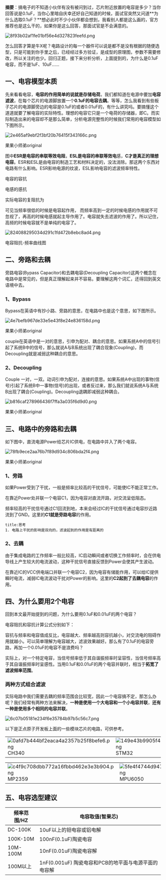 **摘要**：搞电子的不知道小伙伴有没有被问到过，芯片附近放置的电容是多少？当你回答说是0.1uF，当你心里暗自庆幸还好自己知道的时候，面试官突然又问道**为什么选取0.1uF？**想必此时不少小伙伴都会想到，我看别人都是这么画的，官方推荐也是这么干的，如果你是这么回答，那面试官是不会满意的。  

![8f93b02af1fe01bf56e4d327823feefd.png](https://i-blog.csdnimg.cn/blog_migrate/3e5082c5396f693d4e3737ad2b5ebc80.png)

怎么回答才算是牛X呢？电路设计的每一个器件可以说是都不是没有根据的随便选型，只是可能到你手里之后，已经经过多方验证，是成型的原理图，参数不需要修改，所以关注的也少。回归正题，接下来分析分析，上面提到的，为什么是0.1uF电容，而不是1uF、10uF......

## 一、电容模型本质

先来看看电容，**电容的作用简单的说就是存储电荷**。我们都知道在电源中要加**电容滤波**，在每个芯片的电源脚放置一个**0.1uF的电容去耦**。等等，怎么我看到有些板子芯片的电源脚旁边的电容是0.1uF的或者0.01uF的，有什么讲究吗。要搞懂这个道道就要了解电容的实际特性。理想的电容它只是一个电荷的存储器，即C。而实际制造出来的电容却不是那么简单，分析电源完整性的时候我们常用的电容模型如下图所示。

![2e465af9ebf2f3bf20b76415f343166c.png](https://i-blog.csdnimg.cn/blog_migrate/7fd0a641b67b530cec8af3cfde9c99a5.png)

果果小师弟original

图中**ESR是电容的串联等效电阻**，**ESL是电容的串联等效电**感，**C才是真正的理想电容**。ESR和ESL是由电容的制造工艺和材料决定的，没法消除。那这两个东西对电路有什么影响。ESR影响电源的纹波，ESL影响电容的滤波频率特性。

电容的容抗

电感的感抗

实际电容的复阻抗为

可见当频率很低的时候是电容起作用， 而频率高到一定的时候电感的作用就不可忽视了，再高的时候电感就起主导作用了。电容就失去滤波的作用了。所以记住，高频的时候电容就不是单纯的电容了。

![824088295034d291c1fd472b8ebc8ad4.png](https://i-blog.csdnimg.cn/blog_migrate/d39afd480dd68d2b7f269f06e6ce5a47.png)

电容阻抗-频率曲线图

## 二、旁路和去耦

旁路电容(Bypass Capacitor)和去耦电容(Decoupling Capacitor)这两个概念在电路中是常见的，但是真正理解起来并不容易。要理解这两个词汇，还得回到英文语境中去。

### 1、Bypass

Bypass在英语中有抄小路、旁路的意思，在电路中也是这个意思，如下图所示。

![4e7befb967de33e5e43f8e24e836158d.png](https://i-blog.csdnimg.cn/blog_migrate/8de358e68d46c9423bc959413800234b.png)

果果小师弟original

couple在英语中是一对的意思，引申为配对、耦合的意思。如果系统A中的信号引起了系统B中的信号，那么就说A与B系统出现了耦合现象(Coupling)，而Decoupling就是减弱这种耦合的意思。

### 2、Decoupling

Couple 一对，一双。动词引申为配对，连接的意思。如果系统A中出现的事物(信号)引起了系统B中一事物(信号)的出现，或者反过来，那么我们就说系统A与系统B出现了耦合(Coupling)。Decoupling退耦即减弱这种耦合。

![b816caf278966436f7ffa3a035f6d9d0.png](https://i-blog.csdnimg.cn/blog_migrate/e8370c9e2f02a191cb113fb915959a8f.png)

果果小师弟original

## 三、电路中的旁路和去耦

如下图中，直流电源Power给芯片IC供电，在电路中并入了两个电容。

![78fb9ece2aa76b7f89d934c806bda2f4.png](https://i-blog.csdnimg.cn/blog_migrate/7df213f15c85c9a3efce2cf77d24423b.png)

果果小师弟original

### 1、旁路

如果Power受到了干扰，一般是频率比较高的干扰信号，可能使IC不能正常工作。

在靠近Power处并联一个电容C1，因为电容对直流开路，对交流呈低阻态。

频率较高的干扰信号通过C1回流到地，本来会经过IC的干扰信号通过电容抄近路流到了GND。这里的**C1就是旁路电容**的作用。

```ad-note
title:思考
1. 电路上干扰的影响是双向的，滤波起到的作用是有距离的
```



### 2、去耦

由于集成电路的工作频率一般比较高，IC启动瞬间或者切换工作频率时，会在供电导线上产生较大的电流波动，这种干扰信号直接反馈到Power会使其产生波动。

在靠近IC的VCC供电端口并联一个电容C2，因为电容有储能作用，可以给IC提供瞬时电流，减弱IC电流波动干扰对Power的影响。这里的**C2起到了去耦电容**的作用。

## 四、为什么要用2个电容

回到本文最开始提到的问题，为什么要用0.1uF和0.01uF的两个电容？

电容阻抗和容抗计算公式分别如下：

容抗与频率和电容值成反比，电容越大、频率越高则容抗越小，对交流电的阻碍作用就越小。可以简单理解为电容越大，滤波效果越好。那么有了0.1uF的电容旁路，再加一个0.01uF的电容不是浪费吗？

实际上，对一个特定电容，当信号频率低于其自谐振频率时呈容性，当信号频率高于其自谐振频率时呈感性。当用0.1uF和0.01uF的两个电容并联时，相当于**拓宽了滤波频率范围**。

### 两种方式组合滤波

实际电路中我们需要去耦的频率范围会比较宽，因此一个电容搞不定，那怎么办呢？我们经常有两种方法来解决，**一种是使用一个大电容和一个小电容并联**，**还有一种是使用多个相同的电容并联**。

![6c07b05181e234f6e35784b97b5c56c7.png](https://i-blog.csdnimg.cn/blog_migrate/df01987ddd6e77387b341c3abbb1e0fc.png)

以下是正点原子开发板上面的一些模块芯片的电路，可供参考。

|   |   |
|---|---|
|![0afd7b444bf2eaca4a2357b25f8befe6.png](https://i-blog.csdnimg.cn/blog_migrate/10f7f0ab295b36c00ae9c982daf8ce49.png)CH340|![149e43b9905f40100aa1515b16db7b2a.png](https://i-blog.csdnimg.cn/blog_migrate/97958351506acc4746798e65039125b4.png)STM32|

|   |   |
|---|---|
|![c4f9c708dbb772a16fbbd462e3e3b904.png](https://i-blog.csdnimg.cn/blog_migrate/eb4db9c6adfc52248450476ad98b2965.png)MP2359|![5fe4f4744d947147e7d5ce2d1cdba154.png](https://i-blog.csdnimg.cn/blog_migrate/284b5a7abb397b15da487aaa99608395.png)MPU6050|

## 五、电容选型建议

|频率范围/HZ|电容取值(智果芯)|
|---|---|
|DC-100K|10uF以上的钽电容或铝电解|
|100K-10M|100nF(0.1uF)陶瓷电容|
|10M-100M|10nF(0.01uF)陶瓷电容解|
|100M以上|1nF(0.001uF) 陶瓷电容和PCB的地平面与电源平面的电容解|
